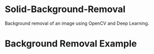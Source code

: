 # Solid-Background-Removal
Background removal of an image using OpenCV and Deep Learning.


# Background Removal Example 
